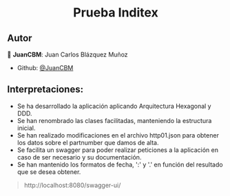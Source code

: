 <h1 align="center">Prueba Inditex </h1>

## Autor

👤 **JuanCBM**: Juan Carlos Blázquez Muñoz

* Github: [@JuanCBM](https://github.com/JuanCBM)

## Interpretaciones:

- Se ha desarrollado la aplicación aplicando Arquitectura Hexagonal y DDD.
- Se han renombrado las clases facilitadas, manteniendo la estructura inicial.
- Se han realizado modificaciones en el archivo http01.json para obtener los datos sobre el partnumber que damos de alta.
- Se facilita un swagger para poder realizar peticiones a la aplicación en caso de ser necesario y
  su documentación.
- Se han mantenido los formatos de fecha, ':' y '.' en función del resultado que se desea obtener.

> http://localhost:8080/swagger-ui/

